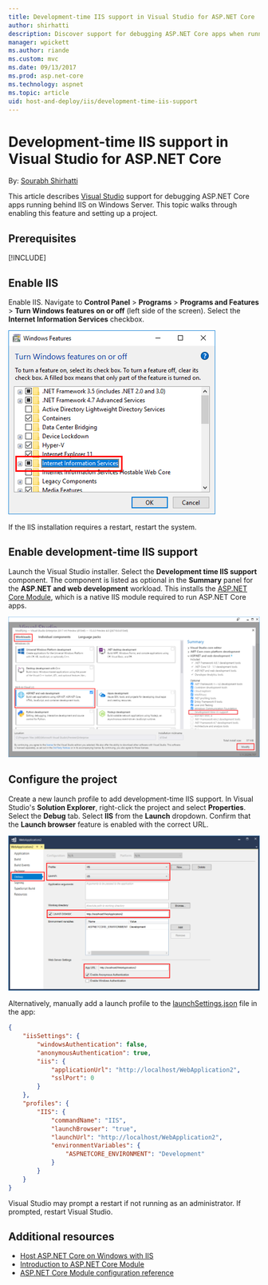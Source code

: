 ```yaml
---
title: Development-time IIS support in Visual Studio for ASP.NET Core
author: shirhatti
description: Discover support for debugging ASP.NET Core apps when running behind IIS on Windows Server.
manager: wpickett
ms.author: riande
ms.custom: mvc
ms.date: 09/13/2017
ms.prod: asp.net-core
ms.technology: aspnet
ms.topic: article
uid: host-and-deploy/iis/development-time-iis-support
---
```

# Development-time IIS support in Visual Studio for ASP.NET Core

By: [Sourabh Shirhatti](https://twitter.com/sshirhatti)

This article describes [Visual Studio](https://www.visualstudio.com/vs/) support for debugging ASP.NET Core apps running behind IIS on Windows Server. This topic walks through enabling this feature and setting up a project.

## Prerequisites

[!INCLUDE[](~/includes/net-core-prereqs-windows.md)]

## Enable IIS

Enable IIS. Navigate to **Control Panel** > **Programs** > **Programs and Features** > **Turn Windows features on or off** (left side of the screen). Select the **Internet Information Services** checkbox.

![Windows Features showing Internet Information Services checkbox checked as a black square (not a checkmark) indicating that some of the IIS features are enabled](development-time-iis-support/_static/enable_iis.png)

If the IIS installation requires a restart, restart the system.

## Enable development-time IIS support

Launch the Visual Studio installer. Select the **Development time IIS support** component. The component is listed as optional in the **Summary** panel for the **ASP.NET and web development** workload. This installs the [ASP.NET Core Module](xref:fundamentals/servers/aspnet-core-module), which is a native IIS module required to run ASP.NET Core apps.

![Modifying Visual Studio features: The Workloads tab is selected. In the Web and Cloud section, the ASP.NET and web development panel is selected. On the right in the Optional area of the Summary panel, there's a checkbox for Development time IIS support.](development-time-iis-support/_static/development_time_support.png)

## Configure the project

Create a new launch profile to add development-time IIS support. In Visual Studio's **Solution Explorer**, right-click the project and select **Properties**. Select the **Debug** tab. Select **IIS** from the **Launch** dropdown. Confirm that the **Launch browser** feature is enabled with the correct URL.

![Project properties window with the Debug tab selected. The Profile and Launch settings are set to IIS. The Launch browser feature is enabled with an address of http://localhost/WebApplication2. The same address is also provided in the App URL field of the Web Server Settings area with Enable Anonymous Authentication enabled.](development-time-iis-support/_static/project_properties.png)

Alternatively, manually add a launch profile to the [launchSettings.json](http://json.schemastore.org/launchsettings) file in the app:

```json
{
    "iisSettings": {
        "windowsAuthentication": false,
        "anonymousAuthentication": true,
        "iis": {
            "applicationUrl": "http://localhost/WebApplication2",
            "sslPort": 0
        }
    },
    "profiles": {
        "IIS": {
            "commandName": "IIS",
            "launchBrowser": "true",
            "launchUrl": "http://localhost/WebApplication2",
            "environmentVariables": {
                "ASPNETCORE_ENVIRONMENT": "Development"
            }
        }
    }
}
```

Visual Studio may prompt a restart if not running as an administrator. If prompted, restart Visual Studio.

## Additional resources

* [Host ASP.NET Core on Windows with IIS](xref:host-and-deploy/iis/index)
* [Introduction to ASP.NET Core Module](xref:fundamentals/servers/aspnet-core-module)
* [ASP.NET Core Module configuration reference](xref:host-and-deploy/aspnet-core-module)
